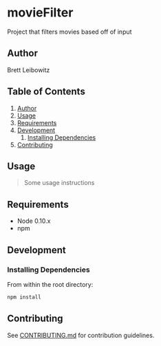 # movieFilter
Project that filters movies based off of input


## Author

Brett Leibowitz

## Table of Contents

1. [Author](#author)
1. [Usage](#usage)
1. [Requirements](#requirements)
1. [Development](#development)
    1. [Installing Dependencies](#installing-dependencies)
1. [Contributing](#contributing)

## Usage

> Some usage instructions

## Requirements

- Node 0.10.x
- npm

## Development

### Installing Dependencies

From within the root directory:

```sh
npm install
```

## Contributing

See [CONTRIBUTING.md](CONTRIBUTING.md) for contribution guidelines.
